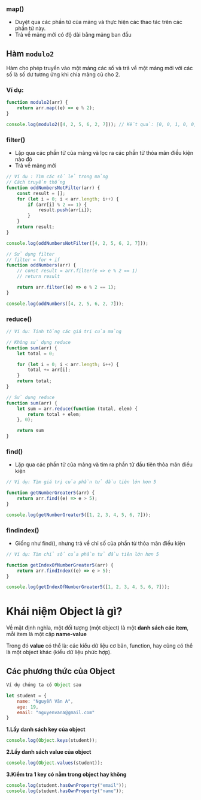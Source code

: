### map() ###
- Duyệt qua các phần tử của mảng và thực hiện các thao tác trên các phần tử này.
- Trả về mảng mới có độ dài bằng mảng ban đầu

## Hàm `modulo2`

Hàm cho phép truyền vào một mảng các số và trả về một mảng mới với các số là số dư tương ứng khi chia mảng cũ cho 2.

### Ví dụ:

```javascript
function modulo2(arr) {
    return arr.map((e) => e % 2);
}

console.log(modulo2([4, 2, 5, 6, 2, 7])); // Kết quả: [0, 0, 1, 0, 0, 1]
```


### filter() ###

- Lặp qua các phần tử của mảng và lọc ra các phần tử thỏa mãn điều kiện nào đó
- Trả về mảng mới

```javascript
// Ví dụ : Tìm các số lẻ trong mảng
// Cách truyền thống
function oddNumbersNotFilter(arr) {
    const result = [];
    for (let i = 0; i < arr.length; i++) {
        if (arr[i] % 2 == 1) {
            result.push(arr[i]);
        }
    }
    return result;
}

console.log(oddNumbersNotFilter([4, 2, 5, 6, 2, 7]));

// Sử dụng filter
// filter = for + if
function oddNumbers(arr) {
    // const result = arr.filter(e => e % 2 == 1)
    // return result

    return arr.filter((e) => e % 2 == 1);
}

console.log(oddNumbers([4, 2, 5, 6, 2, 7]));
```

### reduce() ###
```javascript
// Ví dụ: Tính tổng các giá trị của mảng

// Không sử dụng reduce
function sum(arr) {
    let total = 0;

    for (let i = 0; i < arr.length; i++) {
        total += arr[i];
    }
    return total;
}

// Sử dụng reduce
function sum(arr) {
    let sum = arr.reduce(function (total, elem) {
        return total + elem;
    }, 0);

    return sum
}
```

### find() ###
- Lặp qua các phần tử của mảng và tìm ra phần tử đầu tiên thỏa mãn điều kiện
```javascript
// Ví dụ: Tìm giá trị của phần tử đầu tiên lớn hơn 5

function getNumberGreater5(arr) {
    return arr.find((e) => e > 5);
}

console.log(getNumberGreater5([1, 2, 3, 4, 5, 6, 7]));
```

### findindex() ###
- Giống như find(), nhưng trả về chỉ số của phần tử thỏa mãn điều kiện

```javascript
// Ví dụ: Tìm chỉ số của phần tử đầu tiên lớn hơn 5

function getIndexOfNumberGreater5(arr) {
    return arr.findIndex((e) => e > 5);
}

console.log(getIndexOfNumberGreater5([1, 2, 3, 4, 5, 6, 7]));
```
##
# Khái niệm Object là gì? #
Về mặt định nghĩa, một đối tượng (một object) là một **danh sách các item**, mỗi item là một cặp **name-value**

Trong đó **value** có thể là: các kiểu dữ liệu cơ bản, function, hay cũng có thể là một object khác (kiểu dữ liệu phức hợp).

## Các phương thức của Object

```javascript
Ví dụ chúng ta có Object sau

let student = {
    name: "Nguyễn Văn A",
    age: 19,
    email: "nguyenvana@gmail.com"
}
```

**1.Lấy danh sách key của object**
```javascript
console.log(Object.keys(student));
```
**2.Lấy danh sách value của object**
```javascript
console.log(Object.values(student));
```
**3.Kiểm tra 1 key có nằm trong object hay không**
```javascript
console.log(student.hasOwnProperty("email"));
console.log(student.hasOwnProperty("name"));
```